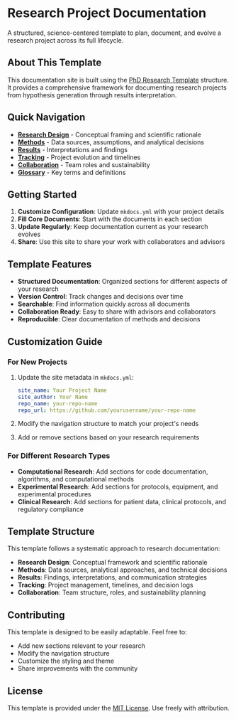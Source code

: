 # Research Project Documentation

A structured, science-centered template to plan, document, and evolve a research project across its full lifecycle.

## About This Template

This documentation site is built using the [PhD Research Template](https://github.com/yourusername/phd-research-template) structure. It provides a comprehensive framework for documenting research projects from hypothesis generation through results interpretation.

## Quick Navigation

- **[Research Design](research-design/overview.md)** - Conceptual framing and scientific rationale
- **[Methods](methods/data_sources.md)** - Data sources, assumptions, and analytical decisions  
- **[Results](results/summary_findings.md)** - Interpretations and findings
- **[Tracking](tracking/project_timeline.md)** - Project evolution and timelines
- **[Collaboration](collaboration/project_roles.md)** - Team roles and sustainability
- **[Glossary](glossary.md)** - Key terms and definitions

## Getting Started

1. **Customize Configuration**: Update `mkdocs.yml` with your project details
2. **Fill Core Documents**: Start with the documents in each section
3. **Update Regularly**: Keep documentation current as your research evolves
4. **Share**: Use this site to share your work with collaborators and advisors

## Template Features

- **Structured Documentation**: Organized sections for different aspects of your research
- **Version Control**: Track changes and decisions over time
- **Searchable**: Find information quickly across all documents
- **Collaboration Ready**: Easy to share with advisors and collaborators
- **Reproducible**: Clear documentation of methods and decisions

## Customization Guide

### For New Projects

1. Update the site metadata in `mkdocs.yml`:
   ```yaml
   site_name: Your Project Name
   site_author: Your Name
   repo_name: your-repo-name
   repo_url: https://github.com/yourusername/your-repo-name
   ```

2. Modify the navigation structure to match your project's needs

3. Add or remove sections based on your research requirements

### For Different Research Types

- **Computational Research**: Add sections for code documentation, algorithms, and computational methods
- **Experimental Research**: Add sections for protocols, equipment, and experimental procedures
- **Clinical Research**: Add sections for patient data, clinical protocols, and regulatory compliance

## Template Structure

This template follows a systematic approach to research documentation:

- **Research Design**: Conceptual framework and scientific rationale
- **Methods**: Data sources, analytical approaches, and technical decisions
- **Results**: Findings, interpretations, and communication strategies
- **Tracking**: Project management, timelines, and decision logs
- **Collaboration**: Team structure, roles, and sustainability planning

## Contributing

This template is designed to be easily adaptable. Feel free to:

- Add new sections relevant to your research
- Modify the navigation structure
- Customize the styling and theme
- Share improvements with the community

## License

This template is provided under the [MIT License](LICENSE). Use freely with attribution. 
